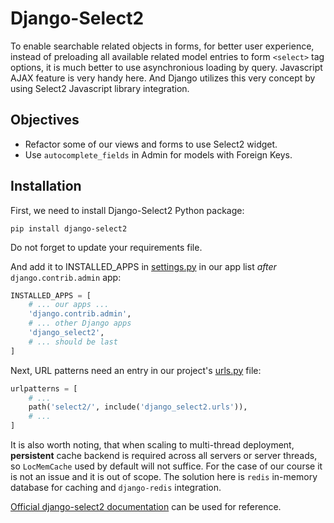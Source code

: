 # Django-Select2

To enable searchable related objects in forms, for better user experience, instead of preloading all available related model entries to form `<select>` tag options, it is much better to use asynchronious loading by query. Javascript AJAX feature is very handy here. And Django utilizes this very concept by using Select2 Javascript library integration.

## Objectives

* Refactor some of our views and forms to use Select2 widget.
* Use `autocomplete_fields` in Admin for models with Foreign Keys.

## Installation

First, we need to install Django-Select2 Python package:

```
pip install django-select2
```

Do not forget to update your requirements file.

And add it to INSTALLED_APPS in [settings.py](../tasker_08/tasker/settings.py) in our app list _after_ `django.contrib.admin` app:

```Python
INSTALLED_APPS = [
    # ... our apps ...
    'django.contrib.admin',
    # ... other Django apps
    'django_select2',
    # ... should be last
]
```

Next, URL patterns need an entry in our project's [urls.py](../tasker_08/tasker/urls.py) file:

```Python
urlpatterns = [
    # ...
    path('select2/', include('django_select2.urls')),
    # ...
]
```

It is also worth noting, that when scaling to multi-thread deployment, **persistent** cache backend is required across all servers or server threads, so `LocMemCache` used by default will not suffice. For the case of our course it is not an issue and it is out of scope. The solution here is `redis` in-memory database for caching and `django-redis` integration.

[Official django-select2 documentation](https://django-select2.readthedocs.io/en/latest/) can be used for reference.

